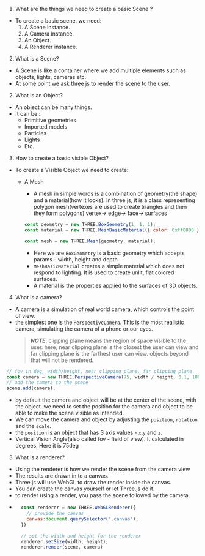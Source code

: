 1. What are the things we need to create a basic Scene ?

- To create a basic scene, we need:
  1. A Scene instance.
  2. A Camera instance.
  3. An Object.
  4. A Renderer instance.

2.  What is a Scene?

- A Scene is like a container where we add multiple elements such as objects, lights, cameras etc.
- At some point we ask three js to render the scene to the user.

2. What is an Object?

- An object can be many things.
- It can be :
  - Primitive geometries
  - Imported models
  - Particles
  - Lights
  - Etc.

3. How to create a basic visible Object?

- To create a Visible Object we need to create:

  - A Mesh

    - A mesh in simple words is a combination of geometry(the shape) and a material(how it looks).
      In three js, it is a class representing polygon mesh(vertexes are used to create triangles and then they form polygons)
      vertex-> edge-> face-> surfaces

    ```javascript
    const geometry = new THREE.BoxGeometry(1, 1, 1);
    const material = new THREE.MeshBasicMaterial({ color: 0xff0000 });

    const mesh = new THREE.Mesh(geometry, material);
    ```

    - Here we are `BoxGeometry` is a basic geometry which accepts params - width, height and depth
    - `MeshBasicMaterial` creates a simple material which does not respond to lighting. It is used to create unlit, flat colored surfaces.
    - A material is the properties applied to the surfaces of 3D objects.

4. What is a camera?

- A camera is a simulation of real world camera, which controls the point of view.
- the simplest one is the `PerspectiveCamera`. This is the most realistic camera, simulating the camera of a phone or our eyes.
  >**_NOTE_**:  clipping plane means the region of space visible to the user. here, near clipping plane is the closest the user can view and far clipping plane is the farthest user can view. objects beyond that will not be rendered.

```javascript
// fov in deg, width/height, near clipping plane, far clipping plane.
const camera = new THREE.PerspectiveCamera(75, width / height, 0.1, 1000);
// add the camera to the scene
scene.add(camera);
```
- by default the camera and object will be at the center of the scene, with the object. we need to set the position for the camera and object to be able to make the scene visible as intended.
- We can move the camera and object by adjusting the `position`, `rotation` and the `scale`.
- the `position` is an object that has 3 axis values - `x`,`y` and `z`.
- Vertical Vision Angle(also called fov - field of view). It calculated in degrees. Here it is 75deg

3. What is a renderer?

- Using the renderer is how we render the scene from the camera view
- The results are drawn in to a canvas.
- Three.js will use WebGL to draw the render inside the canvas.
- You can create the canvas yourself or let Three.js do it.
- to render using a render, you pass the scene followed by the camera.
- ```javascript
    const renderer = new THREE.WebGLRenderer({
      // provide the canvas
      canvas:document.querySelector('.canvas');
    })

    // set the width and height for the renderer
    renderer.setSize(width, height);
    renderer.render(scene, camera)
  ```
